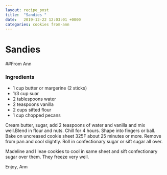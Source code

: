 ```yaml
---
layout: recipe_post
title:  "Sandies "
date:   2019-12-22 12:03:01 +0000
categories: cookies from-ann
---
```


# Sandies
##From Ann
### Ingredients
* 1 cup butter or margerine (2 sticks)
* 1/3 cup suar
* 2 tablespoons water
* 2 teaspoons vanilla
* 2 cups sifted flour
* 1 cup chopped pecans


Cream butter, sugar, add 2 teaspoons of water and vanilla and mix well.Blend in flour and nuts. Chill for 4 hours. Shape into fingers or ball. Bake on uncreased cookie sheet 325F about 25 minutes or more. Remove from pan and cool slightly. Roll in confectionary sugar or sift sugar all over. 


Madeline and I leae cookies to cool in same sheet and sift confectionary sugar over them. They freeze very well.


Enjoy, Ann
